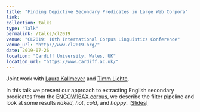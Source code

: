 ```yaml
---
title: "Finding Depictive Secondary Predicates in Large Web Corpora"
link:
collection: talks
type: "Talk"
permalink: /talks/cl2019
venue: "CL2019: 10th International Corpus Linguistics Conference"
venue_url: "http://www.cl2019.org/"
date: 2019-07-26
location: "Cardiff University, Wales, UK"
location_url: "https://www.cardiff.ac.uk/"
---
```


Joint work with <a href="https://user.phil.hhu.de/kallmeyer/">Laura Kallmeyer</a> and <a href="http://timm-lichte.de/">Timm Lichte</a>.

In this talk we present our approach to extracting English secondary predicates from the <a href="https://corporafromtheweb.org/encow16/">ENCOW16AX corpus</a>, we describe the filter pipeline and look at some results <i>naked</i>, <i>hot</i>, <i>cold</i>, and <i>happy</i>. <a href="/files/Corpus_Linguistics_2019_Slides.pdf">[Slides]</a>
